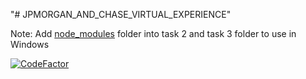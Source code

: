 "# JPMORGAN_AND_CHASE_VIRTUAL_EXPERIENCE" 

Note: Add [node_modules](https://drive.google.com/file/d/1ML6nECK18J0jM3hhfJdSCRtCNLssruYQ/view) folder into task 2 and task 3 folder to use in Windows


[![CodeFactor](https://www.codefactor.io/repository/github/saurav-navdhare/jpmorgan_and_chase_virtual_experience/badge)](https://www.codefactor.io/repository/github/saurav-navdhare/jpmorgan_and_chase_virtual_experience)
